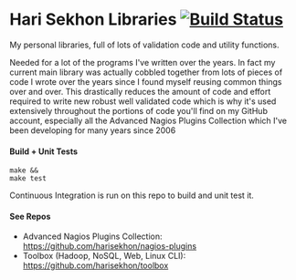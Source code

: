 Hari Sekhon Libraries [![Build Status](https://travis-ci.org/harisekhon/lib.svg?branch=master)](https://travis-ci.org/harisekhon/lib)
=====================

My personal libraries, full of lots of validation code and utility functions.

Needed for a lot of the programs I've written over the years. In fact my current main library was actually cobbled together from lots of pieces of code I wrote over the years since I found myself reusing common things over and over. This drastically reduces the amount of code and effort required to write new robust well validated code which is why it's used extensively throughout the portions of code you'll find on my GitHub account, especially all the Advanced Nagios Plugins Collection which I've been developing for many years since 2006

#### Build + Unit Tests ####

```
make &&
make test
```

Continuous Integration is run on this repo to build and unit test it.

#### See Repos ####

* Advanced Nagios Plugins Collection: https://github.com/harisekhon/nagios-plugins
* Toolbox (Hadoop, NoSQL, Web, Linux CLI): https://github.com/harisekhon/toolbox
